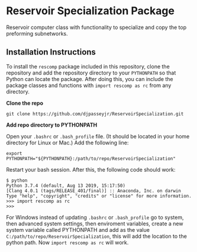 # Reservoir Specialization Package
Reservoir computer class with functionality to specialize and copy the top preforming subnetworks.

## Installation Instructions

To install the `rescomp` package included in this repository, clone the repository and add the repository directory to your `PYTHONPATH` so that Python can locate the package. After doing this, you can include the package classes and functions with `import rescomp as rc` from any directory.

**Clone the repo**
```
git clone https://github.com/djpasseyjr/ReservoirSpecialization.git
```
**Add repo directory to PYTHONPATH**

Open your `.bashrc` or `.bash_profile` file. (It should be located in your home directory for Linux or Mac.)
Add the following line:
```
export PYTHONPATH="${PYTHONPATH}:/path/to/repo/ReservoirSpecialization"
```
Restart your bash session. After this, the following code should work:
```
$ python
Python 3.7.4 (default, Aug 13 2019, 15:17:50) 
[Clang 4.0.1 (tags/RELEASE_401/final)] :: Anaconda, Inc. on darwin
Type "help", "copyright", "credits" or "license" for more information.
>>> import rescomp as rc
>>> 
```
For Windows instead of updating `.bashrc` or `.bash_profile` go to system, then advanced system settings, then enviroment variables, create a new system variable called PYTHONPATH and add as the value `C:/path/to/repo/ReservoirSpecialization`, this will add the location to the python path. Now `import rescomp as rc` will work.
